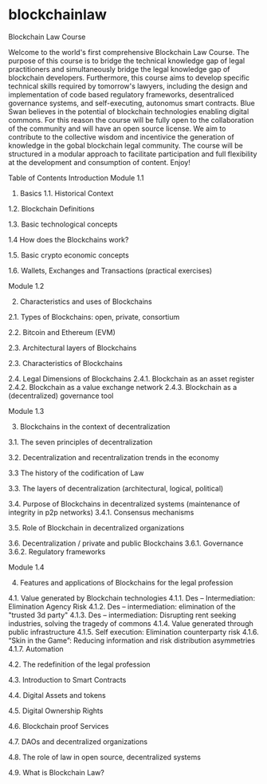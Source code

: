 # blockchainlaw
Blockchain Law Course

Welcome to the world's first comprehensive Blockchain Law Course. The purpose of this course is to bridge the technical knowledge gap of legal practitioners and simultaneously bridge the legal knowledge gap of blockchain developers. Furthermore, this course aims to develop specific technical skills required by tomorrow's lawyers, including the design and implementation of code based regulatory frameworks, desentraliced governance systems, and self-executing, autonomus smart contracts. 
Blue Swan believes in the potential of blockchain technologies enabling digital commons.
For this reason the course will be fully open to the collaboration of the community and will have an open source license. We aim to contribute to the collective wisdom and incentivice the generation of knowledge in the gobal blockchain legal community. The course will be structured in a modular approach to facilitate participation and full flexibility at the development and consumption of content. 
Enjoy!

Table of Contents 
Introduction 
Module 1.1

1.	Basics
1.1.	Historical Context 

1.2.	Blockchain Definitions 

1.3.	Basic technological concepts 

1.4   How does the Blockchains work?

1.5.	Basic crypto economic concepts 

1.6.	Wallets, Exchanges and Transactions (practical exercises)

Module 1.2

2.	Characteristics and uses of Blockchains

2.1.	Types of Blockchains: open, private, consortium

2.2.	Bitcoin and Ethereum (EVM) 

2.3.	Architectural layers of Blockchains 

2.3.	Characteristics of Blockchains 

2.4.	Legal Dimensions of Blockchains
  2.4.1.	Blockchain as an asset register 
  2.4.2.	Blockchain as a value exchange network 
  2.4.3.	Blockchain as a (decentralized) governance tool 

Module 1.3

3.	Blockchains in the context of decentralization

3.1.	The seven principles of decentralization

3.2.	Decentralization and recentralization trends in the economy

3.3   The history of the codification of Law

3.3.	The layers of decentralization (architectural, logical, political)

3.4.	Purpose of Blockchains in decentralized systems (maintenance of integrity in p2p networks)
  3.4.1.	Consensus mechanisms 

3.5.	Role of Blockchain in decentralized organizations 

3.6.	Decentralization / private and public Blockchains
  3.6.1.	Governance
  3.6.2.	Regulatory frameworks

Module 1.4

4.	Features and applications of Blockchains for the legal profession

4.1.	Value generated by Blockchain technologies 
  4.1.1.	Des – Intermediation: Elimination Agency Risk
  4.1.2.	Des – intermediation: elimination of the "trusted 3d party"
  4.1.3.	Des – intermediation: Disrupting rent seeking industries, solving the tragedy of commons
  4.1.4.	Value generated through public infrastructure
  4.1.5.	Self execution: Elimination counterparty risk
  4.1.6.	“Skin in the Game”: Reducing information and risk distribution asymmetries
  4.1.7.	Automation
  
4.2.	The redefinition of the legal profession 

4.3.	Introduction to Smart Contracts

4.4.	Digital Assets and tokens 

4.5.	Digital Ownership Rights

4.6.	Blockchain proof Services 

4.7.	DAOs and decentralized organizations

4.8.	The role of law in open source, decentralized systems

4.9.	What is Blockchain Law?
